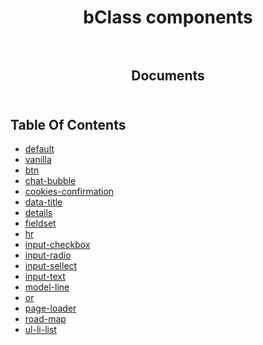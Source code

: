 <p align="center">
  
  <h1 align="center">
    bClass components
    <br/>
    <br/>
  </h3>
    
  <h2 align="center">
    Documents
    <br/>
    <br/>
  </h2>
</p>

## Table Of Contents

- [default](./default.md)
- [vanilla](./vanilla/README.md)
- [btn](./btn.md)
- [chat-bubble](./chat-bubble.md)
- [cookies-confirmation](./cookies-confirmation.md)
- [data-title](./data-title.md)
- [details](./details.md)
- [fieldset](./fieldset.md)
- [hr](./hr.md)
- [input-checkbox](./input-checkbox.md)
- [input-radio](./input-radio.md)
- [input-sellect](./input-sellect.md)
- [input-text](./input-text.md)
- [model-line](./model-line.md)
- [or](./or.md)
- [page-loader](./page-loader.md)
- [road-map](./road-map.md)
- [ul-li-list](./ul-li-list.md)
